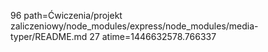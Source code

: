 96 path=Ćwiczenia/projekt zaliczeniowy/node_modules/express/node_modules/media-typer/README.md
27 atime=1446632578.766337
